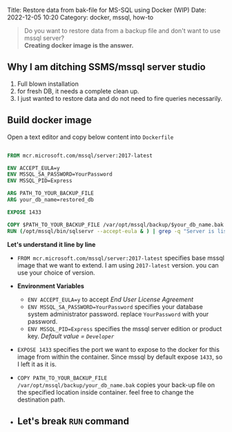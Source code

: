 Title: Restore data from bak-file for MS-SQL using Docker (WIP)
Date: 2022-12-05 10:20
Category: docker, mssql, how-to


> Do you want to restore data from a backup file and don't want to use mssql server?  
> **Creating docker image is the answer.** 

## Why I am ditching SSMS/mssql server studio

1. Full blown installation 
2. for fresh DB, it needs a complete clean up.
3. I just wanted to restore data and do not need to fire queries necessarily. 

## Build docker image

Open a text editor and copy below content into `Dockerfile` 

```Dockerfile

FROM mcr.microsoft.com/mssql/server:2017-latest

ENV ACCEPT_EULA=y
ENV MSSQL_SA_PASSWORD=YourPassword
ENV MSSQL_PID=Express

ARG PATH_TO_YOUR_BACKUP_FILE
ARG your_db_name=restored_db

EXPOSE 1433

COPY $PATH_TO_YOUR_BACKUP_FILE /var/opt/mssql/backup/$your_db_name.bak
RUN (/opt/mssql/bin/sqlservr --accept-eula & ) | grep -q "Server is listening on" && /opt/mssql-tools/bin/sqlcmd -S localhost -U sa -P 'YourPassword' -Q "RESTORE DATABASE $your_db_name FROM DISK='/var/opt/mssql/backup/$your_db_name.bak' WITH MOVE '$your_db_name' TO '/var/opt/mssql/data/$your_db_name.mdf', MOVE '$your_db_name_log' TO '/var/opt/mssql/data/$your_db_name_log.ldf'"

```

**Let's understand it line by line**

- `FROM mcr.microsoft.com/mssql/server:2017-latest` specifies base mssql image that we want to extend. I am using `2017-latest` version. you can use your choice of version. 

- **Environment Variables**
    - `ENV ACCEPT_EULA=y` to accept *End User License Agreement*
    - `ENV MSSQL_SA_PASSWORD=YourPassword` specifies your database system administrator password. replace `YourPassword` with your password.
    - `ENV MSSQL_PID=Express` specifies the mssql server edition or product key. *Default value = `Developer`*
  
- `EXPOSE 1433` specifies the port we want to expose to the docker for this image from within the container. Since mssql by default expose `1433`, so I left it as it is.

- `COPY PATH_TO_YOUR_BACKUP_FILE /var/opt/mssql/backup/your_db_name.bak` copies your back-up file on the specified location inside container. feel free to change the destination path.

- **Let's break `RUN` command**
    - 
